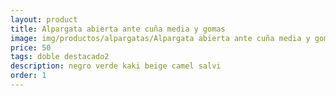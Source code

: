 ```yaml
---
layout: product
title: Alpargata abierta ante cuña media y gomas
image: img/productos/alpargatas/Alpargata abierta ante cuña media y gomas=50=doble destacado2=negro verde kaki beige camel salvi.webp
price: 50
tags: doble destacado2
description: negro verde kaki beige camel salvi
order: 1
---
```

